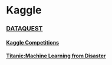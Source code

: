 # Kaggle


### [DATAQUEST](https://www.dataquest.io/)

#### [Kaggle Competitions](https://www.dataquest.io/section/kaggle-competitions)

#### [Titanic:Machine Learning from Disaster](https://www.kaggle.com/c/titanic)